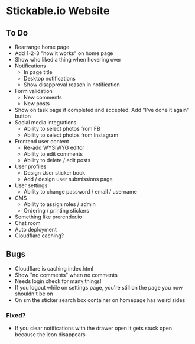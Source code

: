 # Stickable.io Website

## To Do
* Rearrange home page
* Add 1-2-3 "how it works" on home page
* Show who liked a thing when hovering over
* Notifications
    * In page title
    * Desktop notifications
    * Show disapproval reason in notification
* Form validation
    * New comments
    * New posts
* Show on task page if completed and accepted. Add "I've done it again" button
* Social media integrations
    * Ability to select photos from FB
    * Ability to select photos from Instagram
* Frontend user content
    * Re-add WYSIWYG editor
    * Ability to edit comments
    * Ability to delete / edit posts
* User profiles
    * Design User sticker book
    * Add / design user submissions page
* User settings
    * Ability to change password / email / username
* CMS
    * Ability to assign roles / admin
    * Ordering / printing stickers
* Something like prerender.io
* Chat room
* Auto deployment
* Cloudflare caching?

## Bugs
* Cloudflare is caching index.html
* Show "no comments" when no comments
* Needs login check for many things!
* If you logout while on settings page, you're still on the page you now shouldn't be on
* On sm the sticker search box container on homepage has weird sides

### Fixed?
* If you clear notifications with the drawer open it gets stuck open because the icon disappears
